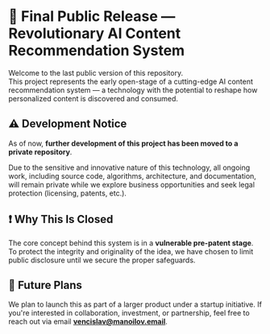 # 🚀 Final Public Release — Revolutionary AI Content Recommendation System

Welcome to the last public version of this repository.  
This project represents the early open-stage of a cutting-edge AI content recommendation system — a technology with the potential to reshape how personalized content is discovered and consumed.

## ⚠️ Development Notice

As of now, **further development of this project has been moved to a private repository**.

Due to the sensitive and innovative nature of this technology, all ongoing work, including source code, algorithms, architecture, and documentation, will remain private while we explore business opportunities and seek legal protection (licensing, patents, etc.).

## ❗ Why This Is Closed

The core concept behind this system is in a **vulnerable pre-patent stage**. To protect the integrity and originality of the idea, we have chosen to limit public disclosure until we secure the proper safeguards.

## 🤝 Future Plans

We plan to launch this as part of a larger product under a startup initiative. If you're interested in collaboration, investment, or partnership, feel free to reach out via email **vencislav@manoilov.email**.

